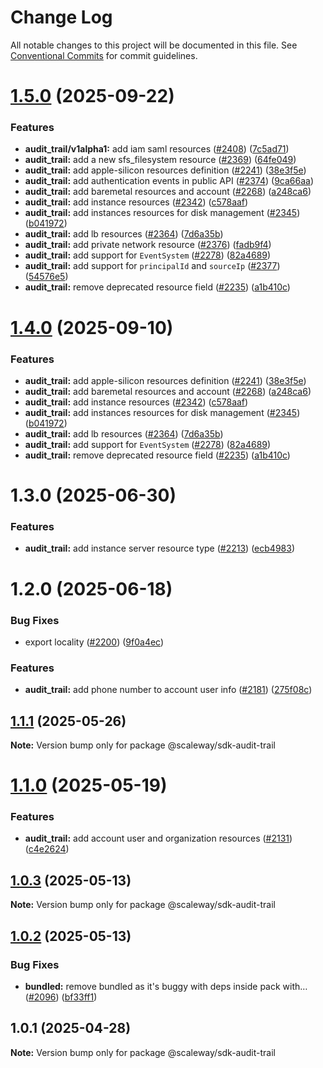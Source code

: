 # Change Log

All notable changes to this project will be documented in this file.
See [Conventional Commits](https://conventionalcommits.org) for commit guidelines.

# [1.5.0](https://github.com/scaleway/scaleway-sdk-js/compare/@scaleway/sdk-audit-trail@1.3.0...@scaleway/sdk-audit-trail@1.5.0) (2025-09-22)

### Features

- **audit_trail/v1alpha1:** add iam saml resources ([#2408](https://github.com/scaleway/scaleway-sdk-js/issues/2408)) ([7c5ad71](https://github.com/scaleway/scaleway-sdk-js/commit/7c5ad71f8ce9d9397be41a7e4d2817cca37e0000))
- **audit_trail:** add a new sfs_filesystem resource ([#2369](https://github.com/scaleway/scaleway-sdk-js/issues/2369)) ([64fe049](https://github.com/scaleway/scaleway-sdk-js/commit/64fe04902f1d4b18da7584017e24098216e336bc))
- **audit_trail:** add apple-silicon resources definition ([#2241](https://github.com/scaleway/scaleway-sdk-js/issues/2241)) ([38e3f5e](https://github.com/scaleway/scaleway-sdk-js/commit/38e3f5eb1aaf818a025ecea2e97acc090ae270e7))
- **audit_trail:** add authentication events in public API ([#2374](https://github.com/scaleway/scaleway-sdk-js/issues/2374)) ([9ca66aa](https://github.com/scaleway/scaleway-sdk-js/commit/9ca66aa435e2bdfdd8e1dffd78a90e44d140a343))
- **audit_trail:** add baremetal resources and account ([#2268](https://github.com/scaleway/scaleway-sdk-js/issues/2268)) ([a248ca6](https://github.com/scaleway/scaleway-sdk-js/commit/a248ca6304d5c17b482363f0fb78e17614f040b0))
- **audit_trail:** add instance resources ([#2342](https://github.com/scaleway/scaleway-sdk-js/issues/2342)) ([c578aaf](https://github.com/scaleway/scaleway-sdk-js/commit/c578aaf98753b79035e250e69ca75b888272744b))
- **audit_trail:** add instances resources for disk management ([#2345](https://github.com/scaleway/scaleway-sdk-js/issues/2345)) ([b041972](https://github.com/scaleway/scaleway-sdk-js/commit/b041972a164d60ecc049dc4ca858911db908403b))
- **audit_trail:** add lb resources ([#2364](https://github.com/scaleway/scaleway-sdk-js/issues/2364)) ([7d6a35b](https://github.com/scaleway/scaleway-sdk-js/commit/7d6a35b04a6b6ee86bf6f4de5e2d667f12faa963))
- **audit_trail:** add private network resource ([#2376](https://github.com/scaleway/scaleway-sdk-js/issues/2376)) ([fadb9f4](https://github.com/scaleway/scaleway-sdk-js/commit/fadb9f4030d7ecace6cd6c100e6990808a0862a7))
- **audit_trail:** add support for `EventSystem` ([#2278](https://github.com/scaleway/scaleway-sdk-js/issues/2278)) ([82a4689](https://github.com/scaleway/scaleway-sdk-js/commit/82a4689d7648bd5e70c8533caa572bea503fe534))
- **audit_trail:** add support for `principalId` and `sourceIp` ([#2377](https://github.com/scaleway/scaleway-sdk-js/issues/2377)) ([54576e5](https://github.com/scaleway/scaleway-sdk-js/commit/54576e591e0bdda764eadf92c03f0d41754299ff))
- **audit_trail:** remove deprecated resource field ([#2235](https://github.com/scaleway/scaleway-sdk-js/issues/2235)) ([a1b410c](https://github.com/scaleway/scaleway-sdk-js/commit/a1b410c395622727b2cb6a42d17c97698d45db98))

# [1.4.0](https://github.com/scaleway/scaleway-sdk-js/compare/@scaleway/sdk-audit-trail@1.3.0...@scaleway/sdk-audit-trail@1.4.0) (2025-09-10)

### Features

- **audit_trail:** add apple-silicon resources definition ([#2241](https://github.com/scaleway/scaleway-sdk-js/issues/2241)) ([38e3f5e](https://github.com/scaleway/scaleway-sdk-js/commit/38e3f5eb1aaf818a025ecea2e97acc090ae270e7))
- **audit_trail:** add baremetal resources and account ([#2268](https://github.com/scaleway/scaleway-sdk-js/issues/2268)) ([a248ca6](https://github.com/scaleway/scaleway-sdk-js/commit/a248ca6304d5c17b482363f0fb78e17614f040b0))
- **audit_trail:** add instance resources ([#2342](https://github.com/scaleway/scaleway-sdk-js/issues/2342)) ([c578aaf](https://github.com/scaleway/scaleway-sdk-js/commit/c578aaf98753b79035e250e69ca75b888272744b))
- **audit_trail:** add instances resources for disk management ([#2345](https://github.com/scaleway/scaleway-sdk-js/issues/2345)) ([b041972](https://github.com/scaleway/scaleway-sdk-js/commit/b041972a164d60ecc049dc4ca858911db908403b))
- **audit_trail:** add lb resources ([#2364](https://github.com/scaleway/scaleway-sdk-js/issues/2364)) ([7d6a35b](https://github.com/scaleway/scaleway-sdk-js/commit/7d6a35b04a6b6ee86bf6f4de5e2d667f12faa963))
- **audit_trail:** add support for `EventSystem` ([#2278](https://github.com/scaleway/scaleway-sdk-js/issues/2278)) ([82a4689](https://github.com/scaleway/scaleway-sdk-js/commit/82a4689d7648bd5e70c8533caa572bea503fe534))
- **audit_trail:** remove deprecated resource field ([#2235](https://github.com/scaleway/scaleway-sdk-js/issues/2235)) ([a1b410c](https://github.com/scaleway/scaleway-sdk-js/commit/a1b410c395622727b2cb6a42d17c97698d45db98))

# 1.3.0 (2025-06-30)

### Features

- **audit_trail:** add instance server resource type ([#2213](https://github.com/scaleway/scaleway-sdk-js/issues/2213)) ([ecb4983](https://github.com/scaleway/scaleway-sdk-js/commit/ecb4983fd015a05fb9a834f34bcb4c0facfbac87))

# 1.2.0 (2025-06-18)

### Bug Fixes

- export locality ([#2200](https://github.com/scaleway/scaleway-sdk-js/issues/2200)) ([9f0a4ec](https://github.com/scaleway/scaleway-sdk-js/commit/9f0a4ec19e377cd90c5829604467c09a2088a38c))

### Features

- **audit_trail:** add phone number to account user info ([#2181](https://github.com/scaleway/scaleway-sdk-js/issues/2181)) ([275f08c](https://github.com/scaleway/scaleway-sdk-js/commit/275f08c28ae27804cde23eb8fb85caa2ab5f696f))

## [1.1.1](https://github.com/scaleway/scaleway-sdk-js/compare/@scaleway/sdk-audit-trail@1.1.0...@scaleway/sdk-audit-trail@1.1.1) (2025-05-26)

**Note:** Version bump only for package @scaleway/sdk-audit-trail

# [1.1.0](https://github.com/scaleway/scaleway-sdk-js/compare/@scaleway/sdk-audit-trail@1.0.3...@scaleway/sdk-audit-trail@1.1.0) (2025-05-19)

### Features

- **audit_trail:** add account user and organization resources ([#2131](https://github.com/scaleway/scaleway-sdk-js/issues/2131)) ([c4e2624](https://github.com/scaleway/scaleway-sdk-js/commit/c4e2624931c2c2296dd98c6a715dd3911d854e16))

## [1.0.3](https://github.com/scaleway/scaleway-sdk-js/compare/@scaleway/sdk-audit-trail@1.0.2...@scaleway/sdk-audit-trail@1.0.3) (2025-05-13)

**Note:** Version bump only for package @scaleway/sdk-audit-trail

## [1.0.2](https://github.com/scaleway/scaleway-sdk-js/compare/@scaleway/sdk-audit-trail@1.0.1...@scaleway/sdk-audit-trail@1.0.2) (2025-05-13)

### Bug Fixes

- **bundled:** remove bundled as it's buggy with deps inside pack with… ([#2096](https://github.com/scaleway/scaleway-sdk-js/issues/2096)) ([bf33ff1](https://github.com/scaleway/scaleway-sdk-js/commit/bf33ff1f9cdd951add94817dac27239c86ef5437))

## 1.0.1 (2025-04-28)

**Note:** Version bump only for package @scaleway/sdk-audit-trail
